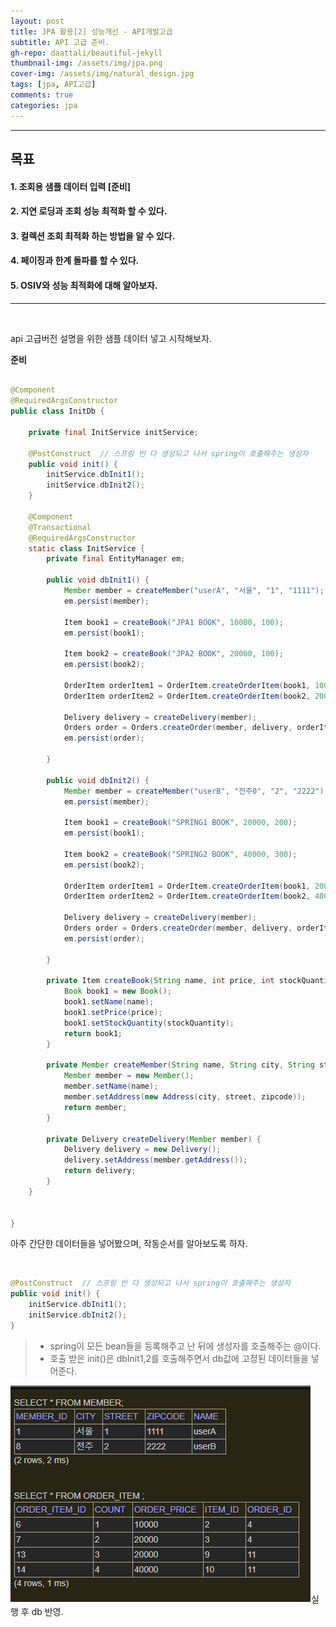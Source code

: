 ```yaml
---
layout: post
title: JPA 활용[2] 성능개선 - API개발고급
subtitle: API 고급 준비.
gh-repo: daattali/beautiful-jekyll
thumbnail-img: /assets/img/jpa.png
cover-img: /assets/img/natural_design.jpg
tags: [jpa, API고급]
comments: true
categories: jpa
---
```


___
## 목표

#### 1. 조회용 샘플 데이터 입력 [준비]
#### 2. 지연 로딩과 조회 성능 최적화 할 수 있다.
#### 3. 컬렉션 조회 최적화 하는 방법을 알 수 있다.
#### 4. 페이징과 한계 돌파를 할 수 있다.
#### 5. OSIV와 성능 최적화에 대해 알아보자.
___

<br/>

api 고급버전 설명을 위한 샘플 데이터 넣고 시작해보자.

__준비__

~~~java

@Component
@RequiredArgsConstructor
public class InitDb {

    private final InitService initService;

    @PostConstruct  // 스프링 빈 다 생성되고 나서 spring이 호출해주는 생성자
    public void init() {
        initService.dbInit1();
        initService.dbInit2();
    }

    @Component
    @Transactional
    @RequiredArgsConstructor
    static class InitService {
        private final EntityManager em;

        public void dbInit1() {
            Member member = createMember("userA", "서울", "1", "1111");
            em.persist(member);

            Item book1 = createBook("JPA1 BOOK", 10000, 100);
            em.persist(book1);

            Item book2 = createBook("JPA2 BOOK", 20000, 100);
            em.persist(book2);

            OrderItem orderItem1 = OrderItem.createOrderItem(book1, 10000, 1);
            OrderItem orderItem2 = OrderItem.createOrderItem(book2, 20000, 2);

            Delivery delivery = createDelivery(member);
            Orders order = Orders.createOrder(member, delivery, orderItem1, orderItem2);
            em.persist(order);

        }

        public void dbInit2() {
            Member member = createMember("userB", "전주0", "2", "2222");
            em.persist(member);

            Item book1 = createBook("SPRING1 BOOK", 20000, 200);
            em.persist(book1);

            Item book2 = createBook("SPRING2 BOOK", 40000, 300);
            em.persist(book2);

            OrderItem orderItem1 = OrderItem.createOrderItem(book1, 20000, 3);
            OrderItem orderItem2 = OrderItem.createOrderItem(book2, 40000, 4);

            Delivery delivery = createDelivery(member);
            Orders order = Orders.createOrder(member, delivery, orderItem1, orderItem2);
            em.persist(order);

        }

        private Item createBook(String name, int price, int stockQuantity) {
            Book book1 = new Book();
            book1.setName(name);
            book1.setPrice(price);
            book1.setStockQuantity(stockQuantity);
            return book1;
        }

        private Member createMember(String name, String city, String street, String zipcode) {
            Member member = new Member();
            member.setName(name);
            member.setAddress(new Address(city, street, zipcode));
            return member;
        }

        private Delivery createDelivery(Member member) {
            Delivery delivery = new Delivery();
            delivery.setAddress(member.getAddress());
            return delivery;
        }
    }


}
~~~
아주 간단한 데이터들을 넣어봤으며, 작동순서를 알아보도록 하자.

<br/>

~~~java
@PostConstruct  // 스프링 빈 다 생성되고 나서 spring이 호출해주는 생성자
public void init() {
    initService.dbInit1();
    initService.dbInit2();
}
~~~

> - spring이 모든 bean들을 등록해주고 난 뒤에 생성자를 호출해주는 @이다.
> - 호출 받은 init()은 dbInit1,2를 호출해주면서 db값에 고정된 데이터들을 넣어준다.

![jpa 그림 - 1](/assets/img/jpaExercise2/API개발고급%20준비1%20-%20실행.png)실행 후 db 반영.
